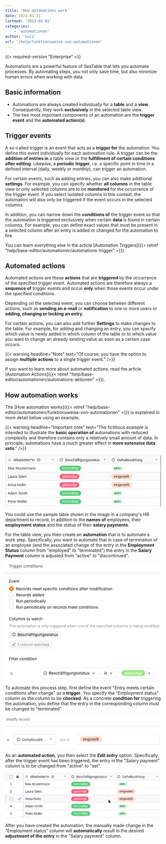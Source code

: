 ```yaml
---
title: 'How automations work'
date: 2023-01-31
lastmod: '2023-02-01'
categories:
    - 'automationen'
author: 'nsc2'
url: '/help/funktionsweise-von-automationen'
---
```


{{< required-version "Enterprise" >}}

Automations are a powerful feature of SeaTable that lets you automate processes. By automating steps, you not only save time, but also minimize human errors when working with data.

## Basic information

- Automations are always created individually for a **table** and a **view**. Consequently, they work **exclusively** in the selected table view.
- The two most important components of an automation are the **trigger event** and the **automated action(s)**.

## Trigger events

A so-called trigger is an event that acts as a **trigger for** the automation. You define this event individually for each automation rule. A trigger can be the **addition of entries in** a table view or the **fulfillment of certain conditions after editing**. Likewise, a **periodic trigger**, i.e. a specific point in time in a defined interval (daily, weekly or monthly), can trigger an automation.

For certain events, such as adding entries, you can also make additional **settings**. For example, you can specify whether **all columns** in the table view or only selected columns are to be **monitored** for the occurrence of the trigger event. If you select isolated columns in this context, the automation will also only be triggered if the event occurs in the selected columns.

In addition, you can narrow down the **conditions of** the trigger event so that the automation is triggered exclusively when certain **data** is found in certain columns. For example, you can define exact values that must be present in a selected column after an entry is added or changed for the automation to fire.

You can learn everything else in the article [Automation Triggers]({{< relref "help/base-editor/automationen/automations-trigger" >}}).

## Automated actions

Automated actions are those **actions** that are **triggered** by the occurrence of the specified trigger event. Automated actions are therefore always a **sequence of** trigger events and occur **only** when those events occur under the specified conditions.

Depending on the selected event, you can choose between different actions, such as **sending an e-mail** or **notification** to one or more users or **adding, changing or locking an entry**.

For certain actions, you can also add further **Settings** to make changes to the table. For example, for adding and changing an entry, you can specify which value is newly added in which column of the table or to which value you want to change an already existing value as soon as a certain case occurs.

{{< warning  headline="Note"  text="Of course, you have the option to assign **multiple actions** to a single trigger event." />}}

If you want to learn more about automated actions, read the article [Automation Actions]({{< relref "help/base-editor/automationen/automations-aktionen" >}}).

## How automation works

The [How automation works]({{< relref "help/base-editor/automationen/funktionsweise-von-automationen" >}}) is explained in more detail below using an example.

{{< warning  headline="Important note"  text="The fictitious example is intended to illustrate the **basic operation of** automations with reduced complexity and therefore contains only a relatively small amount of data. In principle, automations have a much greater effect in **more extensive data sets**." />}}

![Example table](images/example-table-final-version.png)

You could use the sample table shown in the image in a company's HR department to record, in addition to the **names of** employees, their **employment status** and the status of their **salary payments**.

For the table view, you then create an **automation** that is to automate a work step. Specifically, you want to automate that in case of termination of an employee (and the associated change of the entry in the **Employment Status** column from "employed" to "terminated") the entry in the **Salary Payment** column is adjusted from "active" to "discontinued".

![Definition of the trigger event](images/create-an-automation-1-1.png)

To automate this process step, first define the event "Entry meets certain conditions after change" as a **trigger**. You specify the "Employment status" column as the column to be **checked**. As a concrete **condition for** triggering the automation, you define that the entry in the corresponding column must be changed to "terminated".

![Definition of the automatic action of the sample automation](images/automated-action-of-the-example-automation-2.png)

As an **automated action**, you then select the **Edit entry** option. Specifically, after the trigger event has been triggered, the entry in the "Salary payment" column is to be changed from "active" to "set".

![Execution of the example automation](images/example-automation-new.gif)

After you have created the automation, the manually made change in the "Employment status" column will **automatically** result in the desired **adjustment of the entry** in the "Salary payment" column.
